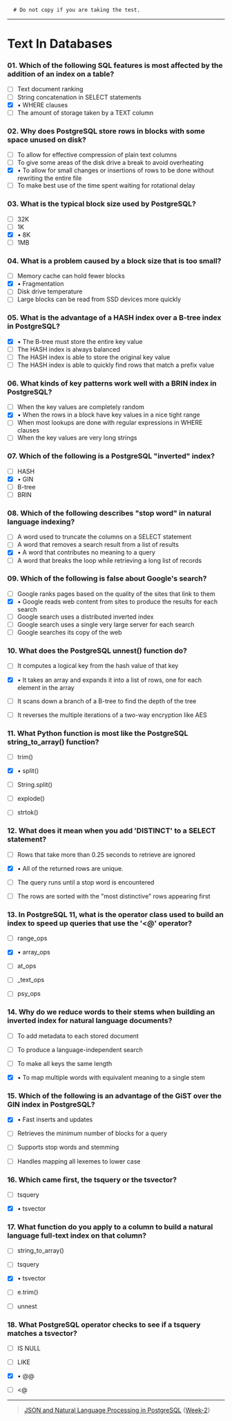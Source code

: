 ```
  # Do not copy if you are taking the test.
```
--- 

# Text In Databases

### 01. Which of the following SQL features is most affected by the addition of an index on a table?
- [ ] Text document ranking 
- [ ] String concatenation in SELECT statements 
- [x]  • WHERE clauses 
- [ ] The amount of storage taken by a TEXT column 

### 02. Why does PostgreSQL store rows in blocks with some space unused on disk?
- [ ] To allow for effective compression of plain text columns
- [ ] To give some areas of the disk drive a break to avoid overheating
- [x]  • To allow for small changes or insertions of rows to be done without rewriting the entire file
- [ ] To make best use of the time spent waiting for rotational delay

### 03. What is the typical block size used by PostgreSQL? 
- [ ] 32K 
- [ ] 1K 
- [x]  • 8K 
- [ ] 1MB 

### 04. What is a problem caused by a block size that is too small?
- [ ] Memory cache can hold fewer blocks 
- [x]  • Fragmentation 
- [ ] Disk drive temperature 
- [ ] Large blocks can be read from SSD devices more quickly 

### 05. What is the advantage of a HASH index over a B-tree index in PostgreSQL?
- [x]  • The B-tree must store the entire key value 
- [ ] The HASH index is always balanced 
- [ ] The HASH index is able to store the original key value 
- [ ] The HASH index is able to quickly find rows that match a prefix value 

### 06. What kinds of key patterns work well with a BRIN index in PostgreSQL? 
- [ ] When the key values are completely random 
- [x]  • When the rows in a block have key values in a nice tight range 
- [ ] When most lookups are done with regular expressions in WHERE clauses 
- [ ] When the key values are very long strings 

### 07. Which of the following is a PostgreSQL "inverted" index? 
- [ ] HASH 
- [x]  • GIN 
- [ ] B-tree 
- [ ] BRIN 

### 08. Which of the following describes "stop word" in natural language indexing? 
- [ ] A word used to truncate the columns on a SELECT statement 
- [ ] A word that removes a search result from a list of results 
- [x]  • A word that contributes no meaning to a query 
- [ ] A word that breaks the loop while retrieving a long list of records 

### 09. Which of the following is false about Google's search? 
- [ ] Google ranks pages based on the quality of the sites that link to them 
- [x]  • Google reads web content from sites to produce the results for each search 
- [ ] Google search uses a distributed inverted index 
- [ ] Google search uses a single very large server for each search 
- [ ] Google searches its copy of the web 

### 10. What does the PostgreSQL unnest() function do? 
- [ ] It computes a logical key from the hash value of that key 
- [x]  • It takes an array and expands it into a list of rows, one for each element in the array 
- [ ] It scans down a branch of a B-tree to find the depth of the tree 
- [ ] It reverses the multiple iterations of a two-way encryption like AES 


### 11. What Python function is most like the PostgreSQL string_to_array() function?
- [ ] trim() 
- [x]  • split() 
- [ ] String.split()  
- [ ] explode() 
- [ ] strtok() 

 
### 12. What does it mean when you add 'DISTINCT' to a SELECT statement?
- [ ] Rows that take more than 0.25 seconds to retrieve are ignored 
- [x]  • All of the returned rows are unique. 
- [ ] The query runs until a stop word is encountered 
- [ ] The rows are sorted with the "most distinctive" rows appearing first 


### 13. In PostgreSQL 11, what is the operator class used to build an index to speed up queries that use the '<@' operator?
- [ ] range_ops 
- [x]  • array_ops 
- [ ] at_ops 
- [ ] _text_ops 
- [ ] psy_ops 


### 14. Why do we reduce words to their stems when building an inverted index for natural language documents?
- [ ] To add metadata to each stored document
- [ ] To produce a language-independent search
- [ ] To make all keys the same length
- [x]  • To map multiple words with equivalent meaning to a single stem


### 15. Which of the following is an advantage of the GiST over the GIN index in PostgreSQL? 
- [x]  • Fast inserts and updates 
- [ ] Retrieves the minimum number of blocks for a query 
- [ ] Supports stop words and stemming 
- [ ] Handles mapping all lexemes to lower case 


### 16. Which came first, the tsquery or the tsvector?
- [ ] tsquery 
- [x]  • tsvector 


### 17. What function do you apply to a column to build a natural language full-text index on that column? 
- [ ] string_to_array()  
- [ ] tsquery  
- [x]  • tsvector  
- [ ] e.trim()  
- [ ] unnest  



### 18. What PostgreSQL operator checks to see if a tsquery matches a tsvector?
- [ ] IS NULL 
- [ ] LIKE 
- [x]  • @@ 
- [ ] <@ 



--- 
> [JSON and Natural Language Processing in PostgreSQL](https://www.coursera.org/learn/json-natural-language-processing-postgresql/) {[Week-2](https://www.coursera.org/learn/json-natural-language-processing-postgresql/home/week/2)}

